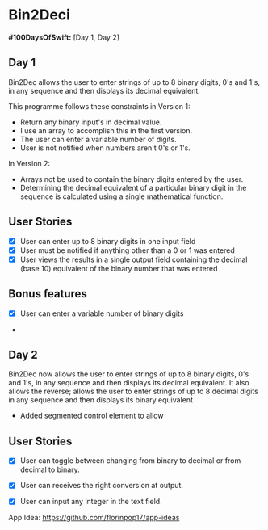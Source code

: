 # Bin2Deci

**#100DaysOfSwift:** [Day 1, Day 2]

## Day 1
Bin2Dec allows the user to enter strings of up to 8 binary digits, 0's
and 1's, in any sequence and then displays its decimal equivalent.

This programme follows these constraints in Version 1:

- Return any binary input's in decimal value.
- I use an array to accomplish this in the first version.
- The user can enter a variable number of digits.
- User is not notified when numbers aren't 0's or 1's.

In Version 2:

-   Arrays not be used to contain the binary digits entered by the user.
-   Determining the decimal equivalent of a particular binary digit in the
    sequence is calculated using a single mathematical function.

## User Stories

-   [x] User can enter up to 8 binary digits in one input field
-   [x] User must be notified if anything other than a 0 or 1 was entered
-   [x] User views the results in a single output field containing the decimal (base 10) equivalent of the binary number that was entered

## Bonus features

-   [x] User can enter a variable number of binary digits
-  

## Day 2
Bin2Dec now allows the user to enter strings of up to 8 binary digits, 0's
and 1's, in any sequence and then displays its decimal equivalent. It also allows
the reverse; allows the user to enter strings of up to 8 decimal digits in any sequence 
and then displays its binary equivalent

- Added segmented control element to allow 

## User Stories

-   [x] User can toggle between changing from binary to decimal or from decimal to binary.
-   [x] User can receives the right conversion at output.
-   [x] User can input any integer in the text field.


App Idea: https://github.com/florinpop17/app-ideas
